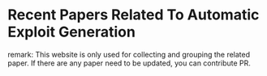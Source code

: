 # Recent Papers Related To Automatic Exploit Generation
remark: This website is only used for collecting and grouping the related paper. If there are any paper need to be updated, you can contribute PR.


